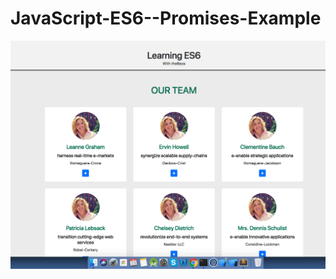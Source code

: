 # JavaScript-ES6--Promises-Example
<img src="https://github.com/therezacuet/JavaScript-ES6--Promises-Example/blob/master/promises.png"/>
